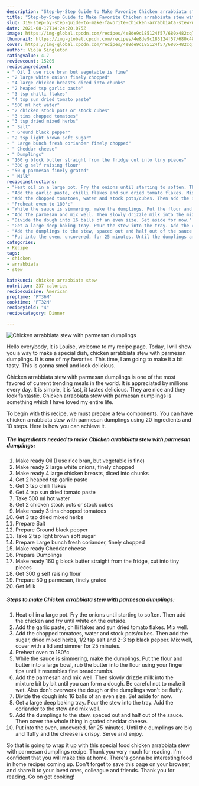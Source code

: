 ```yaml
---
description: "Step-by-Step Guide to Make Favorite Chicken arrabbiata stew with parmesan dumplings"
title: "Step-by-Step Guide to Make Favorite Chicken arrabbiata stew with parmesan dumplings"
slug: 319-step-by-step-guide-to-make-favorite-chicken-arrabbiata-stew-with-parmesan-dumplings
date: 2021-08-17T14:24:20.075Z
image: https://img-global.cpcdn.com/recipes/4e8de9c185124f57/680x482cq70/chicken-arrabbiata-stew-with-parmesan-dumplings-recipe-main-photo.jpg
thumbnail: https://img-global.cpcdn.com/recipes/4e8de9c185124f57/680x482cq70/chicken-arrabbiata-stew-with-parmesan-dumplings-recipe-main-photo.jpg
cover: https://img-global.cpcdn.com/recipes/4e8de9c185124f57/680x482cq70/chicken-arrabbiata-stew-with-parmesan-dumplings-recipe-main-photo.jpg
author: Viola Singleton
ratingvalue: 4.7
reviewcount: 15205
recipeingredient:
- " Oil I use rice bran but vegetable is fine"
- "2 large white onions finely chopped"
- "4 large chicken breasts diced into chunks"
- "2 heaped tsp garlic paste"
- "3 tsp chilli flakes"
- "4 tsp sun dried tomato paste"
- "500 ml hot water"
- "2 chicken stock pots or stock cubes"
- "3 tins chopped tomatoes"
- "3 tsp dried mixed herbs"
- " Salt"
- " Ground black pepper"
- "2 tsp light brown soft sugar"
- " Large bunch fresh coriander finely chopped"
- " Cheddar cheese"
- " Dumplings"
- "160 g block butter straight from the fridge cut into tiny pieces"
- "300 g self raising flour"
- "50 g parmesan finely grated"
- " Milk"
recipeinstructions:
- "Heat oil in a large pot. Fry the onions until starting to soften. Then add the chicken and fry until white on the outside."
- "Add the garlic paste, chilli flakes and sun dried tomato flakes. Mix well."
- "Add the chopped tomatoes, water and stock pots/cubes. Then add the sugar, dried mixed herbs, 1/2 tsp salt and 2-3 tsp black pepper. Mix well, cover with a lid and simmer for 25 minutes."
- "Preheat oven to 180°c"
- "While the sauce is simmering, make the dumplings. Put the flour and butter into a large bowl, rub the butter into the flour using your finger tips until it resembles fine breadcrumbs."
- "Add the parmesan and mix well. Then slowly drizzle milk into the mixture bit by bit until you can form a dough. Be careful not to make it wet. Also don&#39;t overwork the dough or the dumplings won&#39;t be fluffy."
- "Divide the dough into 16 balls of an even size. Set aside for now."
- "Get a large deep baking tray. Pour the stew into the tray. Add the coriander to the stew and mix well."
- "Add the dumplings to the stew, spaced out and half out of the sauce. Then cover the whole thing in grated cheddar cheese."
- "Put into the oven, uncovered, for 25 minutes. Until the dumplings are big and fluffy and the cheese is crispy. Serve and enjoy."
categories:
- Recipe
tags:
- chicken
- arrabbiata
- stew

katakunci: chicken arrabbiata stew 
nutrition: 237 calories
recipecuisine: American
preptime: "PT36M"
cooktime: "PT32M"
recipeyield: "4"
recipecategory: Dinner

---
```



![Chicken arrabbiata stew with parmesan dumplings](https://img-global.cpcdn.com/recipes/4e8de9c185124f57/680x482cq70/chicken-arrabbiata-stew-with-parmesan-dumplings-recipe-main-photo.jpg)

Hello everybody, it is Louise, welcome to my recipe page. Today, I will show you a way to make a special dish, chicken arrabbiata stew with parmesan dumplings. It is one of my favorites. This time, I am going to make it a bit tasty. This is gonna smell and look delicious.



Chicken arrabbiata stew with parmesan dumplings is one of the most favored of current trending meals in the world. It is appreciated by millions every day. It is simple, it is fast, it tastes delicious. They are nice and they look fantastic. Chicken arrabbiata stew with parmesan dumplings is something which I have loved my entire life.


To begin with this recipe, we must prepare a few components. You can have chicken arrabbiata stew with parmesan dumplings using 20 ingredients and 10 steps. Here is how you can achieve it.

<!--inarticleads1-->

##### The ingredients needed to make Chicken arrabbiata stew with parmesan dumplings:

1. Make ready  Oil (I use rice bran, but vegetable is fine)
1. Make ready 2 large white onions, finely chopped
1. Make ready 4 large chicken breasts, diced into chunks
1. Get 2 heaped tsp garlic paste
1. Get 3 tsp chilli flakes
1. Get 4 tsp sun dried tomato paste
1. Take 500 ml hot water
1. Get 2 chicken stock pots or stock cubes
1. Make ready 3 tins chopped tomatoes
1. Get 3 tsp dried mixed herbs
1. Prepare  Salt
1. Prepare  Ground black pepper
1. Take 2 tsp light brown soft sugar
1. Prepare  Large bunch fresh coriander, finely chopped
1. Make ready  Cheddar cheese
1. Prepare  Dumplings
1. Make ready 160 g block butter straight from the fridge, cut into tiny pieces
1. Get 300 g self raising flour
1. Prepare 50 g parmesan, finely grated
1. Get  Milk




<!--inarticleads2-->

##### Steps to make Chicken arrabbiata stew with parmesan dumplings:

1. Heat oil in a large pot. Fry the onions until starting to soften. Then add the chicken and fry until white on the outside.
1. Add the garlic paste, chilli flakes and sun dried tomato flakes. Mix well.
1. Add the chopped tomatoes, water and stock pots/cubes. Then add the sugar, dried mixed herbs, 1/2 tsp salt and 2-3 tsp black pepper. Mix well, cover with a lid and simmer for 25 minutes.
1. Preheat oven to 180°c
1. While the sauce is simmering, make the dumplings. Put the flour and butter into a large bowl, rub the butter into the flour using your finger tips until it resembles fine breadcrumbs.
1. Add the parmesan and mix well. Then slowly drizzle milk into the mixture bit by bit until you can form a dough. Be careful not to make it wet. Also don&#39;t overwork the dough or the dumplings won&#39;t be fluffy.
1. Divide the dough into 16 balls of an even size. Set aside for now.
1. Get a large deep baking tray. Pour the stew into the tray. Add the coriander to the stew and mix well.
1. Add the dumplings to the stew, spaced out and half out of the sauce. Then cover the whole thing in grated cheddar cheese.
1. Put into the oven, uncovered, for 25 minutes. Until the dumplings are big and fluffy and the cheese is crispy. Serve and enjoy.




So that is going to wrap it up with this special food chicken arrabbiata stew with parmesan dumplings recipe. Thank you very much for reading. I'm confident that you will make this at home. There's gonna be interesting food in home recipes coming up. Don't forget to save this page on your browser, and share it to your loved ones, colleague and friends. Thank you for reading. Go on get cooking!
